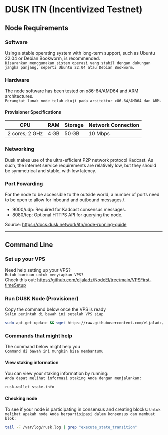 # DUSK ITN (Incentivized Testnet)
## Node Requirements
### Software
Using a stable operating system with long-term support, such as Ubuntu 22.04 or Debian Bookworm, is recommended. \
`` Disarankan menggunakan sistem operasi yang stabil dengan dukungan jangka panjang, seperti Ubuntu 22.04 atau Debian Bookworm. ``

### Hardware
The node software has been tested on x86-64/AMD64 and ARM architectures. \
`` Perangkat lunak node telah diuji pada arsitektur x86-64/AMD64 dan ARM. ``
#### Provisioner Specifications
| CPU | RAM | Storage | Network Connection |
| --- | --- | --- | --- |
| 2 cores; 2 GHz | 4 GB	 | 50 GB | 10 Mbps |

### Networking
Dusk makes use of the ultra-efficient P2P network protocol Kadcast. As such, the internet service requirements are relatively low, but they should be symmetrical and stable, with low latency.

### Port Fowarding
For the node to be accessible to the outside world, a number of ports need to be open to allow for inbound and outbound messages.\
  * 9000/udp: Required for Kadcast consensus messages.<br>
  * 8080/tcp: Optional HTTPS API for querying the node.<br>

Source: https://docs.dusk.network/itn/node-running-guide

---

## Command Line
### Set up your VPS
   Need help setting up your VPS? \
   `` Butuh bantuan untuk menyiapkan VPS? `` \
   Check this out: https://github.com/eljaladz/NodeEl/tree/main/VPSFirst-timeSetup 
   
### Run DUSK Node (Provisioner)
Copy the command below once the VPS is ready \
` Salin perintah di bawah ini setelah VPS siap `
```bash
sudo apt-get update && wget https://raw.githubusercontent.com/eljaladz/NodeEl/main/Testnet/DUSK-ITN/dusk-itn.sh && chmod +x dusk-itn.sh && sudo ./dusk-itn.sh
```

### Commands that might help
The command below might help you \
`` Command di bawah ini mungkin bisa membantumu ``

#### View staking information
You can view your staking information by running: \
`` Anda dapat melihat informasi staking Anda dengan menjalankan: ``
```bash
rusk-wallet stake-info
```

#### Checking node
To see if your node is participating in consensus and creating blocks:
`` Untuk melihat apakah node Anda berpartisipasi dalam konsensus dan membuat blok: ``

```bash
tail -F /var/log/rusk.log | grep "execute_state_transition"
```

